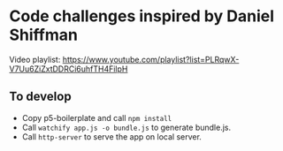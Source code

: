 # Code challenges inspired by Daniel Shiffman

Video playlist: https://www.youtube.com/playlist?list=PLRqwX-V7Uu6ZiZxtDDRCi6uhfTH4FilpH

## To develop
- Copy p5-boilerplate and call `npm install`
- Call `watchify app.js -o bundle.js` to generate bundle.js.
- Call `http-server` to serve the app on local server.

